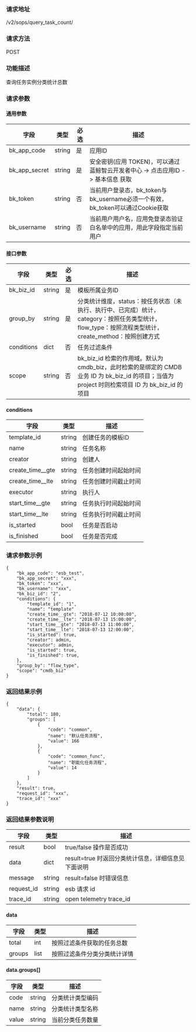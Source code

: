 ### 请求地址

/v2/sops/query_task_count/

### 请求方法

POST

### 功能描述

查询任务实例分类统计总数

### 请求参数

#### 通用参数

|   字段           |  类型       | 必选     |  描述             |
|-----------------|-------------|---------|------------------|
|   bk_app_code   |   string    |   是    |  应用ID |
|   bk_app_secret |   string    |   是    |  安全密钥(应用 TOKEN)，可以通过 蓝鲸智云开发者中心 -> 点击应用ID -> 基本信息 获取 |
|   bk_token      |   string    |   否    |  当前用户登录态，bk_token与bk_username必须一个有效，bk_token可以通过Cookie获取  |
|   bk_username   |   string    |   否    |  当前用户用户名，应用免登录态验证白名单中的应用，用此字段指定当前用户              |

#### 接口参数

| 字段          |  类型       | 必选   |  描述             |
|---------------|------------|--------|------------------|
|   bk_biz_id    |   string     |   是   |  模板所属业务ID |
|   group_by     |   string     |   是   |  分类统计维度，status：按任务状态（未执行、执行中、已完成）统计，category：按照任务类型统计，flow_type：按照流程类型统计，create_method：按照创建方式 |
|   conditions     |   dict     |   否   |  任务过滤条件 |
| scope | string | 否 | bk_biz_id 检索的作用域。默认为 cmdb_biz，此时检索的是绑定的 CMDB 业务 ID 为 bk_biz_id 的项目；当值为 project 时则检索项目 ID 为 bk_biz_id 的项目|

#### conditions

| 字段      | 类型      | 描述      |
| ------------ | ---------- | ------------------------------ |
|  template_id      |    string    |      创建任务的模板ID    |
|  name      |    string    |      任务名称   |
|  creator      |    string    |      创建人    |
|  create_time__gte      |    string    |      任务创建时间起始时间   |
|  create_time__lte      |    string    |      任务创建时间截止时间   |
|  executor      |    string    |      执行人    |
|  start_time__gte      |    string   |      任务执行时间起始时间  |
|  start_time__lte      |    string   |      任务执行时间截止时间  |
|  is_started      |    bool   |      任务是否启动  |
|  is_finished      |    bool   |      任务是否完成  |

### 请求参数示例

```
{
    "bk_app_code": "esb_test",
    "bk_app_secret": "xxx",
    "bk_token": "xxx",
    "bk_username": "xxx",
    "bk_biz_id": "2",
    "conditions": {
        "template_id": "1",
        "name": "template"
        "create_time__gte": "2018-07-12 10:00:00",
        "create_time__lte": "2018-07-13 15:00:00",
        "start_time__gte": "2018-07-13 11:00:00",
        "start_time__lte": "2018-07-13 12:00:00",
        "is_started": true,
        "creator": admin,
        "executor": admin,
        "is_started": true,
        "is_finished": true,
    },
    "group_by": "flow_type",
    "scope": "cmdb_biz"
}
```

### 返回结果示例

```
{
    "data": {
        "total": 180,
        "groups": [
            {
                "code": "common",
                "name": "默认任务流程",
                "value": 166
            },
            {
                "code": "common_func",
                "name": "职能化任务流程",
                "value": 14
            }
        ]
    },
    "result": true,
    "request_id": "xxx",
    "trace_id": "xxx"
}
```

### 返回结果参数说明

| 字段      | 类型      | 描述      |
|-----------|----------|-----------|
|  result      | bool    |      true/false 操作是否成功     |
|  data        | dict  |      result=true 时返回分类统计信息，详细信息见下面说明    |
|  message     | string  |      result=false 时错误信息     |
|  request_id     |    string  |      esb 请求 id     |
|  trace_id     |    string  |      open telemetry trace_id     |

#### data

| 字段      | 类型      | 描述      |
|-----------|----------|-----------|
|  total      |    int    |      按照过滤条件获取的任务总数    |
|  groups     |    list   |      按照过滤条件分类分类统计详情   |

#### data.groups[]
| 字段      | 类型      | 描述      |
|-----------|----------|-----------|
|  code      |    string    |      分类统计类型编码    |
|  name      |    string    |      分类统计类型名称    |
|  value     |    string    |      当前分类任务数量    |
